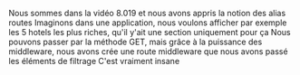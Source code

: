 Nous sommes dans la vidéo 8.019 et nous avons appris la notion des alias routes
Imaginons dans une application, nous voulons afficher par exemple les 5 hotels les plus riches,
qu'il y'ait une section uniquement pour ça
Nous pouvons passer par la méthode GET, mais grâce à la puissance des middleware, nous avons crée une route middleware que nous avons passé les éléments de filtrage
C'est vraiment insane
